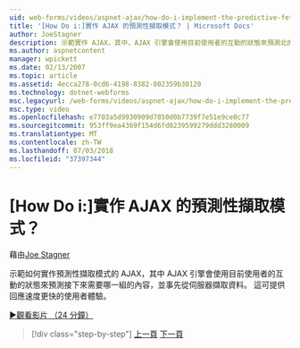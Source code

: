 ```yaml
---
uid: web-forms/videos/aspnet-ajax/how-do-i-implement-the-predictive-fetch-pattern-for-ajax
title: '[How Do i:]實作 AJAX 的預測性擷取模式？ | Microsoft Docs'
author: JoeStagner
description: 示範實作 AJAX，其中，AJAX 引擎會使用目前使用者的互動的狀態來預測北的預測性擷取模式...
ms.author: aspnetcontent
manager: wpickett
ms.date: 02/13/2007
ms.topic: article
ms.assetid: 4ecca278-0cd6-4198-8382-802359b30120
ms.technology: dotnet-webforms
msc.legacyurl: /web-forms/videos/aspnet-ajax/how-do-i-implement-the-predictive-fetch-pattern-for-ajax
msc.type: video
ms.openlocfilehash: e7703a5d9930909d7850d0b7739f7e51e9ce0c77
ms.sourcegitcommit: 953ff9ea4369f154d6fd0239599279ddd3280009
ms.translationtype: MT
ms.contentlocale: zh-TW
ms.lasthandoff: 07/03/2018
ms.locfileid: "37397344"
---
```

<a name="how-do-i-implement-the-predictive-fetch-pattern-for-ajax"></a>[How Do i:]實作 AJAX 的預測性擷取模式？
====================
藉由[Joe Stagner](https://github.com/JoeStagner)

示範如何實作預測性擷取模式的 AJAX，其中 AJAX 引擎會使用目前使用者的互動的狀態來預測接下來需要哪一組的內容，並事先從伺服器擷取資料。 這可提供回應速度更快的使用者體驗。

[&#9654;觀看影片 （24 分鐘）](https://channel9.msdn.com/Blogs/ASP-NET-Site-Videos/how-do-i-implement-the-predictive-fetch-pattern-for-ajax)

> [!div class="step-by-step"]
> [上一頁](how-do-i-use-the-aspnet-ajax-timer-control.md)
> [下一頁](how-do-i-implement-the-ajax-paging-pattern.md)
